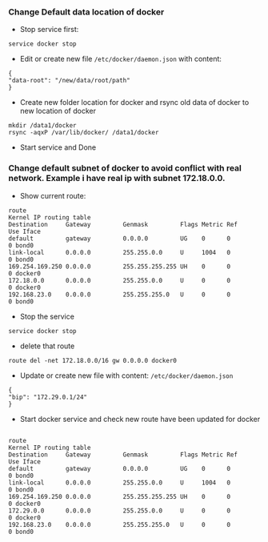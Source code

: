 ### Change Default data location of docker

- Stop service first:
```
service docker stop
```

- Edit or create new file `/etc/docker/daemon.json` with content:
```
{
"data-root": "/new/data/root/path"
}
```

- Create new folder location for docker and rsync old data of docker to new location of docker

```
mkdir /data1/docker
rsync -aqxP /var/lib/docker/ /data1/docker
```
- Start service and Done


### Change default subnet of docker to avoid conflict with real network. Example i have real ip with subnet 172.18.0.0.
- Show current route:

```
route
Kernel IP routing table
Destination     Gateway         Genmask         Flags Metric Ref    Use Iface
default         gateway         0.0.0.0         UG    0      0        0 bond0
link-local      0.0.0.0         255.255.0.0     U     1004   0        0 bond0
169.254.169.250 0.0.0.0         255.255.255.255 UH    0      0        0 docker0
172.18.0.0      0.0.0.0         255.255.0.0     U     0      0        0 docker0
192.168.23.0    0.0.0.0         255.255.255.0   U     0      0        0 bond0
```

- Stop the service
```
service docker stop
```

- delete that route

```
route del -net 172.18.0.0/16 gw 0.0.0.0 docker0
```

- Update or create new file with content: `/etc/docker/daemon.json`

```
{
"bip": "172.29.0.1/24"
}
```

- Start docker service and check new route have been updated for docker

```

route
Kernel IP routing table
Destination     Gateway         Genmask         Flags Metric Ref    Use Iface
default         gateway         0.0.0.0         UG    0      0        0 bond0
link-local      0.0.0.0         255.255.0.0     U     1004   0        0 bond0
169.254.169.250 0.0.0.0         255.255.255.255 UH    0      0        0 docker0
172.29.0.0      0.0.0.0         255.255.0.0     U     0      0        0 docker0
192.168.23.0    0.0.0.0         255.255.255.0   U     0      0        0 bond0

```
